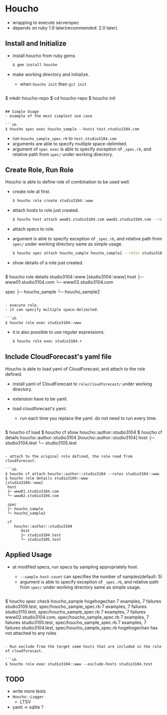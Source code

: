 # Houcho
- wrapping to execute serverspec
- depends on ruby 1.9 later(recommended: 2.0 later).

## Install and Initialize
- install houcho from ruby gems

  ```sh
  $ gem install houcho
  ```

- make working directory and initialize.
  - when `houcho init` then `git init`

  ```sh
$ mkdir houcho-repo
$ cd houcho-repo
$ houcho init
  ```

## Simple Usage
- example of the most simplest use case

  ```sh
  $ houcho spec exec houcho_sample --hosts test.studio3104.com 
  ```

  - run `houcho_sample_spec.rb` to `test.studio3104.com`
  - arguments are able to specify multiple space-delimited.
  - argument of `spec exec` is able to specify exception of `_spec.rb`, and relative path from `spec/` under working directory.

## Create Role, Run Role
Houcho is able to define role of combination to be used well.

- create role at first.

  ```sh
  $ houcho role create studio3104::www
  ```

- attach hosts to role just created.

  ```sh
  $ houcho host attach www01.studio3104.com www02.studio3104.com --roles studio3104::www
  ```
    
- attach specs to role.
- argument is able to specify exception of `_spec.rb`, and relative path from `spec/` under working directory same as simple usage.
    
  ```sh
  $ houcho spec attach houcho_sample houcho_sample2 --roles studio3104::www
  ```

- show details of a role just created.

  ```sh
$ houcho role details studio3104::www
[studio3104::www]
   host
   ├─ www01.studio3104.com
   └─ www02.studio3104.com

   spec
   ├─ houcho_sample
   └─ houcho_sample2
  ```

- execute role.
- it can specify multiple space-delimited.
  
  ```sh
  $ houcho role exec studio3104::www
  ```
  
- it is also possible to use regular expressions.
  
  ```sh
  $ houcho role exec studio3104.+
  ```


## Include CloudForecast's yaml file
Houcho is able to load yaml of CloudForecast, and attach to the role defined.

- install yaml of CloudForecast to `role/cloudforecast/` under working directory.
- extension have to be yaml.
  
- load cloudforecast's yaml.
  - run each time you replace the yaml. do not need to run every time.
  
  ```sh
$ houcho cf load
$ houcho cf show
houcho::author::studio3104
$ houcho cf details houcho::author::studio3104
[houcho::author::studio3104]
   host
   ├─ studio3104.test
   └─ studio3105.test
  ```
    
- attach to the original role defined, the role read from cloudforecast.

  ```sh
$ houcho cf attach houcho::author::studio3104 --roles studio3104::www
$ houcho role details studio3104::www
[studio3104::www]
   host
   ├─ www01.studio3104.com
   └─ www02.studio3104.com

   spec
   ├─ houcho_sample
   └─ houcho_sample2
   
   cf
      houcho::author::studio3104
         host
         ├─ studio3104.test
         └─ studio3105.test
  ```
  
## Applied Usage
- at modified specs, run specs by sampling appropriately host.
  - `--sample-host-count` can specifies the number of samples(default: 5)
  - argument is able to specify exception of `_spec.rb`, and relative path from `spec/` under working directory same as simple usage.
  
  ```sh
$ houcho spec check houcho_sample hogehogechan
7 examples, 7 failures  studio3109.test, spec/houcho_sample_spec.rb
7 examples, 7 failures  studio3110.test, spec/houcho_sample_spec.rb
7 examples, 7 failures  www02.studio3104.com, spec/houcho_sample_spec.rb
7 examples, 7 failures  studio3105.test, spec/houcho_sample_spec.rb
7 examples, 7 failures  studio3104.test, spec/houcho_sample_spec.rb
hogehogechan has not attached to any roles
  ```

- Run exclude from the target some hosts that are included in the role of cloudforecast.

  ```sh
$ houcho role exec studio3104::www --exclude-hosts studio3104.test
  ```

## TODO
- write more tests
- `Houcho::Logger`
  - LTSV
- yaml -> sqlite ?
